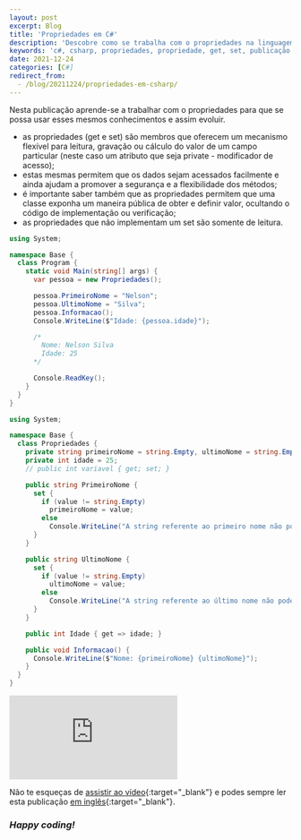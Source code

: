 ```yaml
---
layout: post
excerpt: Blog
title: 'Propriedades em C#'
description: 'Descobre como se trabalha com o propriedades na linguagem de programação C#. Obtém respostas às tuas dúvidas com a teoria e os exemplos apresentados.'
keywords: 'c#, csharp, propriedades, propriedade, get, set, publicação'
date: 2021-12-24
categories: [C#]
redirect_from:
  - /blog/20211224/propriedades-em-csharp/
---
```


Nesta publicação aprende-se a trabalhar com o propriedades para que se possa usar esses mesmos conhecimentos e assim evoluir.

- as propriedades (get e set) são membros que oferecem um mecanismo flexível para leitura, gravação ou cálculo do valor de um campo particular (neste caso um atributo que seja private - modificador de acesso);
- estas mesmas permitem que os dados sejam acessados facilmente e ainda ajudam a promover a segurança e a flexibilidade dos métodos;
- é importante saber também que as propriedades permitem que uma classe exponha um maneira pública de obter e definir valor, ocultando o código de implementação ou verificação;
- as propriedades que não implementam um set são somente de leitura.

```csharp
using System;

namespace Base {
  class Program {
    static void Main(string[] args) {
      var pessoa = new Propriedades();

      pessoa.PrimeiroNome = "Nelson";
      pessoa.UltimoNome = "Silva";
      pessoa.Informacao();
      Console.WriteLine($"Idade: {pessoa.idade}");

      /*
        Nome: Nelson Silva
        Idade: 25
      */

      Console.ReadKey();
    }
  }
}
```

```csharp
using System;

namespace Base {
  class Propriedades {
    private string primeiroNome = string.Empty, ultimoNome = string.Empty;
    private int idade = 25;
    // public int variavel { get; set; }

    public string PrimeiroNome {
      set {
        if (value != string.Empty)
          primeiroNome = value;
        else
          Console.WriteLine("A string referente ao primeiro nome não pode estar vazia.");
      }
    }

    public string UltimoNome {
      set {
        if (value != string.Empty)
          ultimoNome = value;
        else
          Console.WriteLine("A string referente ao último nome não pode estar vazia.");
      }
    }

    public int Idade { get => idade; }

    public void Informacao() {
      Console.WriteLine($"Nome: {primeiroNome} {ultimoNome}");
    }
  }
}
```

<div class="video-container">
  <iframe src="https://www.youtube.com/embed/QjvCyY5a2BM" frameborder="0" allowfullscreen></iframe>
</div>

Não te esqueças de [assistir ao vídeo](https://youtu.be/QjvCyY5a2BM){:target="\_blank"} e podes sempre ler esta publicação [em inglês](https://nelsonsilvadev.com/blog/properties-in-csharp/){:target="\_blank"}.

### _Happy coding!_
